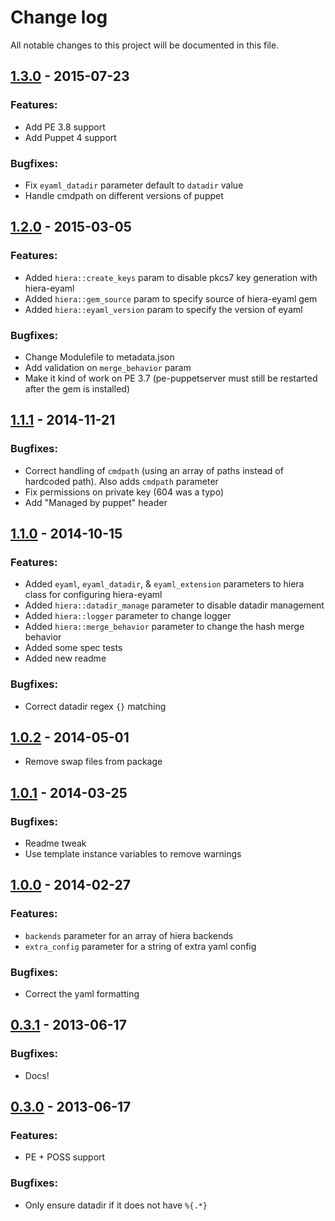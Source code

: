 # Change log
All notable changes to this project will be documented in this file.

## [1.3.0] - 2015-07-23
### Features:
- Add PE 3.8 support
- Add Puppet 4 support

### Bugfixes:
- Fix `eyaml_datadir` parameter default to `datadir` value
- Handle cmdpath on different versions of puppet

## [1.2.0] - 2015-03-05
### Features:
- Added `hiera::create_keys` param to disable pkcs7 key generation with
  hiera-eyaml
- Added `hiera::gem_source` param to specify source of hiera-eyaml gem
- Added `hiera::eyaml_version` param to specify the version of eyaml

### Bugfixes:
- Change Modulefile to metadata.json
- Add validation on `merge_behavior` param
- Make it kind of work on PE 3.7 (pe-puppetserver must still be restarted after
  the gem is installed)

## [1.1.1] - 2014-11-21
### Bugfixes:
- Correct handling of `cmdpath` (using an array of paths instead of hardcoded
  path). Also adds `cmdpath` parameter
- Fix permissions on private key (604 was a typo)
- Add "Managed by puppet" header

## [1.1.0] - 2014-10-15
### Features:
- Added `eyaml`, `eyaml_datadir`, & `eyaml_extension` parameters to hiera class
  for configuring hiera-eyaml
- Added `hiera::datadir_manage` parameter to disable datadir management
- Added `hiera::logger` parameter to change logger
- Added `hiera::merge_behavior` parameter to change the hash merge behavior
- Added some spec tests
- Added new readme

### Bugfixes:
- Correct datadir regex `{}` matching

## [1.0.2] - 2014-05-01
- Remove swap files from package

## [1.0.1] - 2014-03-25
### Bugfixes:
- Readme tweak
- Use template instance variables to remove warnings

## [1.0.0] - 2014-02-27
### Features:
- `backends` parameter for an array of hiera backends
- `extra_config` parameter for a string of extra yaml config

### Bugfixes:
- Correct the yaml formatting

## [0.3.1] - 2013-06-17
### Bugfixes:
- Docs!

## [0.3.0] - 2013-06-17
### Features:
- PE + POSS support

### Bugfixes:
- Only ensure datadir if it does not have `%{.*}`

[1.3.0]: https://github.com/hunner/puppet-hiera/compare/1.2.0...1.3.0
[1.2.0]: https://github.com/hunner/puppet-hiera/compare/1.1.1...1.2.0
[1.1.1]: https://github.com/hunner/puppet-hiera/compare/1.1.0...1.1.1
[1.1.0]: https://github.com/hunner/puppet-hiera/compare/1.0.2...1.1.0
[1.0.2]: https://github.com/hunner/puppet-hiera/compare/1.0.1...1.0.2
[1.0.1]: https://github.com/hunner/puppet-hiera/compare/1.0.0...1.0.1
[1.0.0]: https://github.com/hunner/puppet-hiera/compare/0.3.1...1.0.0
[0.3.1]: https://github.com/hunner/puppet-hiera/compare/0.3.0...0.3.1
[0.3.0]: https://github.com/hunner/puppet-hiera/compare/0.2.1...0.3.0
